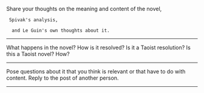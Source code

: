 Share your thoughts on
	the meaning and content of the novel,
	
	 Spivak's analysis,
	 
	  and Le Guin's own thoughts about it.
***








	  
What happens in the novel?
	How is it resolved?
		 Is it a Taoist resolution?
			  Is this a Taoist novel? How?
***




Pose questions about it that you think is relevant or that have to do with content.
	Reply to the post of another person.
***

